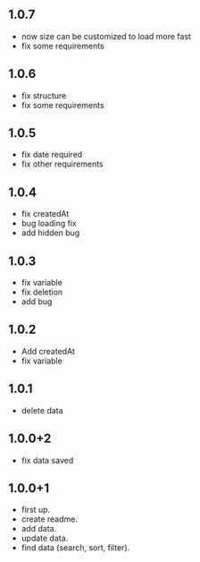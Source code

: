 ## 1.0.7
* now size can be customized to load more fast
* fix some requirements

## 1.0.6
* fix structure
* fix some requirements

## 1.0.5
* fix date required
* fix other requirements

## 1.0.4
* fix createdAt
* bug loading fix
* add hidden bug

## 1.0.3
* fix variable
* fix deletion
* add bug

## 1.0.2
* Add createdAt
* fix variable

## 1.0.1
* delete data

## 1.0.0+2
* fix data saved

## 1.0.0+1
* first up.
* create readme.
* add data.
* update data.
* find data (search, sort, filter).